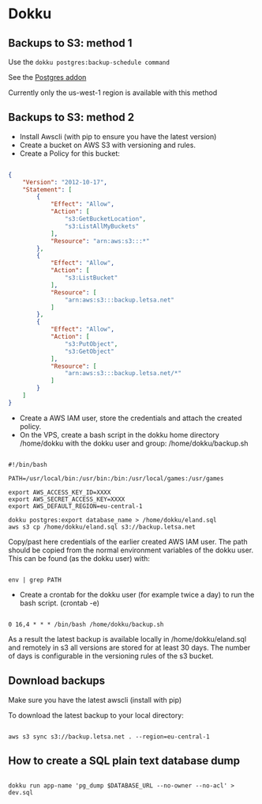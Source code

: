# Dokku

## Backups to S3: method 1

Use the `dokku postgres:backup-schedule command`

See the [Postgres addon](https://github.com/dokku/dokku-postgres)

Currently only the us-west-1 region is available with this method

## Backups to S3: method 2

* Install Awscli (with pip to ensure you have the latest version)
* Create a bucket on AWS S3 with versioning and rules.
* Create a Policy for this bucket:

```json

{
    "Version": "2012-10-17",
    "Statement": [
        {
            "Effect": "Allow",
            "Action": [
                "s3:GetBucketLocation",
                "s3:ListAllMyBuckets"
            ],
            "Resource": "arn:aws:s3:::*"
        },
        {
            "Effect": "Allow",
            "Action": [
                "s3:ListBucket"
            ],
            "Resource": [
                "arn:aws:s3:::backup.letsa.net"
            ]
        },
        {
            "Effect": "Allow",
            "Action": [
                "s3:PutObject",
                "s3:GetObject"
            ],
            "Resource": [
                "arn:aws:s3:::backup.letsa.net/*"
            ]
        }
    ]
}

```

* Create a AWS IAM user, store the credentials and attach the created policy.
* On the VPS, create a bash script in the dokku home directory /home/dokku with the dokku user and group: /home/dokku/backup.sh

```shell

#!/bin/bash

PATH=/usr/local/bin:/usr/bin:/bin:/usr/local/games:/usr/games

export AWS_ACCESS_KEY_ID=XXXX
export AWS_SECRET_ACCESS_KEY=XXXX
export AWS_DEFAULT_REGION=eu-central-1

dokku postgres:export database_name > /home/dokku/eland.sql
aws s3 cp /home/dokku/eland.sql s3://backup.letsa.net

```

Copy/past here credentials of the earlier created AWS IAM user.
The path should be copied from the normal environment variables of the dokku user. This can be found (as the dokku user) with:

```shell

env | grep PATH

```

* Create a crontab for the dokku user (for example twice a day) to run the bash script. (crontab -e)

```shell

0 16,4 * * * /bin/bash /home/dokku/backup.sh

```

As a result the latest backup is available locally in /home/dokku/eland.sql and remotely in s3 all versions are stored for at least 30 days. The number of days is configurable in the versioning rules of the s3 bucket.

## Download backups

Make sure you have the latest awscli (install with pip)

To download the latest backup to your local directory:

```shell

aws s3 sync s3://backup.letsa.net . --region=eu-central-1

```

## How to create a SQL plain text database dump

```shell

dokku run app-name 'pg_dump $DATABASE_URL --no-owner --no-acl' > dev.sql

```